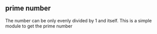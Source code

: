 prime number
--------------
The number can be only evenly divided by 1 and itself.
This is a simple module to get the prime number
